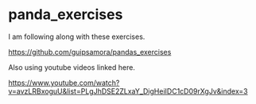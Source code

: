 # panda_exercises
I am following along with these exercises. 

https://github.com/guipsamora/pandas_exercises

Also using youtube videos linked here. 

https://www.youtube.com/watch?v=avzLRBxoguU&list=PLgJhDSE2ZLxaY_DigHeiIDC1cD09rXgJv&index=3
